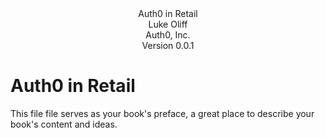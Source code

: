 <center>
Auth0 in Retail<br/>
Luke Oliff<br/>
Auth0, Inc.<br/>
Version 0.0.1<br/>
</center>


# Auth0 in Retail

This file file serves as your book's preface, a great place to describe your book's content and ideas.

